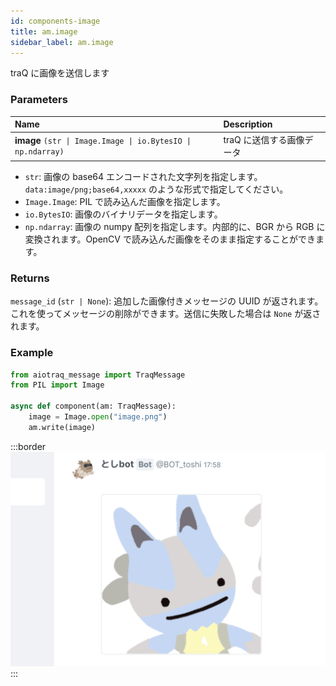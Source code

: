 ```yaml
---
id: components-image
title: am.image
sidebar_label: am.image
---
```


traQ に画像を送信します

### Parameters

| Name                                                         | Description               |
| :----------------------------------------------------------- | :------------------------ |
| **image** `(str \| Image.Image \| io.BytesIO \| np.ndarray)` | traQ に送信する画像データ |

- `str`: 画像の base64 エンコードされた文字列を指定します。 `data:image/png;base64,xxxxx` のような形式で指定してください。
- `Image.Image`: PIL で読み込んだ画像を指定します。
- `io.BytesIO`: 画像のバイナリデータを指定します。
- `np.ndarray`: 画像の numpy 配列を指定します。内部的に、BGR から RGB に変換されます。OpenCV で読み込んだ画像をそのまま指定することができます。

### Returns

`message_id` (`str | None`): 追加した画像付きメッセージの UUID が返されます。これを使ってメッセージの削除ができます。送信に失敗した場合は `None` が返されます。

### Example

```python
from aiotraq_message import TraqMessage
from PIL import Image

async def component(am: TraqMessage):
    image = Image.open("image.png")
    am.write(image)
```

:::border
![am.write](./img/am.image.png)
:::
